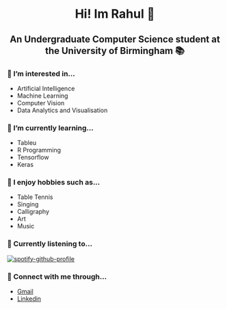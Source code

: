 <h1 align="center"> Hi! Im Rahul 👋</h1>
<h2 align="center"> An Undergraduate Computer Science student at the University of Birmingham 📚</h2>

### 👀 I’m interested in...
- Artificial Intelligence
- Machine Learning
- Computer Vision
- Data Analytics and Visualisation

### 🧠 I’m currently learning...
- Tableu
- R Programming
- Tensorflow
- Keras

### 🏓 I enjoy hobbies such as...
- Table Tennis
- Singing
- Calligraphy
- Art
- Music

### 🎵 Currently listening to...
[![spotify-github-profile](https://spotify-github-profile.vercel.app/api/view?uid=37wy1kygvrgqn3rxn1fa8vqk0&cover_image=true&theme=default&show_offline=false&background_color=121212&interchange=false)](https://spotify-github-profile.vercel.app/api/view?uid=37wy1kygvrgqn3rxn1fa8vqk0&redirect=true)

### 🔗 Connect with me through...
- [Gmail](rahulmatade21@gmail.com)
- [Linkedin](www.linkedin.com/in/rahul-matade)


<!---
rahulmatade/rahulmatade is a ✨ special ✨ repository because its `README.md` (this file) appears on your GitHub profile.
You can click the Preview link to take a look at your changes.
--->
